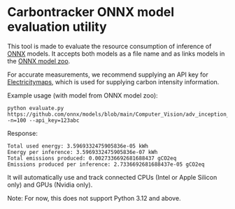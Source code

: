 # Carbontracker ONNX model evaluation utility
This tool is made to evaluate the resource consumption of inference of [ONNX](https://onnx.ai/) models.
It accepts both models as a file name and as links models in the [ONNX model zoo](https://github.com/onnx/models).

For accurate measurements, we recommend supplying an API key for [Electricitymaps](https://www.electricitymaps.com/), which is used for supplying carbon intensity information.

Example usage (with model from ONNX model zoo):
~~~
python evaluate.py https://github.com/onnx/models/blob/main/Computer_Vision/adv_inception_v3_Opset16_timm/adv_inception_v3_Opset16.onnx -n=100 --api_key=123abc
~~~
Response:
~~~
Total used energy: 3.5969332475905836e-05 kWh
Energy per inference: 3.5969332475905836e-07 kWh
Total emissions produced: 0.0027336692681688437 gCO2eq
Emissions produced per inference: 2.7336692681688437e-05 gCO2eq
~~~

It will automatically use and track connected CPUs (Intel or Apple Silicon only) and GPUs (Nvidia only).

Note: For now, this does not support Python 3.12 and above.
